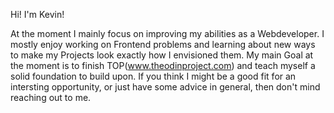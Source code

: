 Hi! I'm Kevin!

At the moment I mainly focus on improving my abilities as a Webdeveloper.
I mostly enjoy working on Frontend problems and learning about new ways to make my Projects look exactly how I envisioned them.
My main Goal at the moment is to finish TOP(www.theodinproject.com) and teach myself a solid foundation to build upon.
If you think I might be a good fit for an intersting opportunity, or just have some advice in general, then don't mind reaching out to me.
